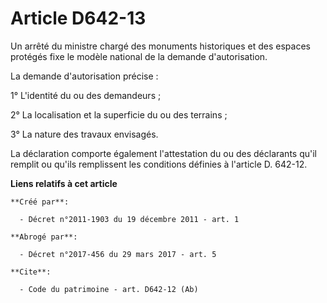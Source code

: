 # Article D642-13

Un arrêté du ministre chargé des monuments historiques et des espaces protégés fixe le modèle national de la demande
d'autorisation. 

La demande d'autorisation précise : 

1° L'identité du ou des demandeurs ; 

2° La localisation et la superficie du ou des terrains ; 

3° La nature des travaux envisagés. 

La déclaration comporte également l'attestation du ou des déclarants qu'il remplit ou qu'ils remplissent les conditions
définies à l'article D. 642-12.

**Liens relatifs à cet article**

	**Créé par**:

	  - Décret n°2011-1903 du 19 décembre 2011 - art. 1

	**Abrogé par**:

	  - Décret n°2017-456 du 29 mars 2017 - art. 5

	**Cite**:

	  - Code du patrimoine - art. D642-12 (Ab)
